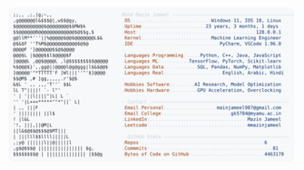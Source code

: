 <picture>
  <source srcset="https://raw.githubusercontent.com/mmazinjameel/mmazinjameel/main/dark_mode.svg?v=1738822422" media="(prefers-color-scheme: dark)">
  <img src="https://raw.githubusercontent.com/mmazinjameel/mmazinjameel/main/light_mode.svg?v=1738822422">
</picture>
